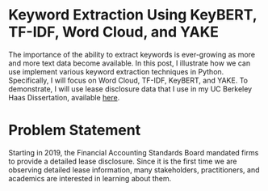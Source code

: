 # Keyword Extraction Using KeyBERT, TF-IDF, Word Cloud, and YAKE
The importance of the ability to extract keywords is ever-growing as more and more text data become available. In this post, I illustrate how we can use implement various keyword extraction techniques in Python. Specifically, I will focus on Word Cloud, TF-IDF, KeyBERT, and YAKE. To demonstrate, I will use lease disclosure data that I use in my UC Berkeley Haas Dissertation, available <a href = "https://papers.ssrn.com/sol3/papers.cfm?abstract_id=3689446">here</a>.

# Problem Statement
Starting in 2019, the Financial Accounting Standards Board mandated firms to provide a detailed lease disclosure. Since it is the first time we are observing detailed lease information, many stakeholders, practitioners, and academics are interested in learning about them.
